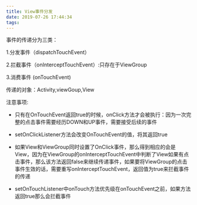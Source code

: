 ```yaml
---
title: View事件分发
date: 2019-07-26 17:44:34
tags:
---
```


事件的传递分为三类：

1.分发事件（dispatchTouchEvent）

2.拦截事件（onInterceptTouchEvent）:只存在于ViewGroup

3.消费事件  (onTouchEvent)



传递的对象：Activity,viewGoup,View





注意事项:

* 只有在OnTouchEvent返回true的时候，onClick方法才会被执行：因为一次完整的点击事件需要经历DOWN和UP事件，需要接受后续的事件

* setOnClickListener方法会改变OnTouchEvent的值，将其返回true
* 如果View和ViewGroup同时设置了OnClick事件，那么得到相应的会是View，因为在ViewGroup的onInterceptTouchEvent中判断了View如果有点击事件，那么该方法返回false来继续传递事件，如果要将ViewGroup的点击事件生效的话，需要重写onInterceptTouchEvent，返回值为true来拦截事件的传递
* setOnTouchListener中onTouch方法优先级在onTouchEvent之前，如果方法返回true那么会拦截事件